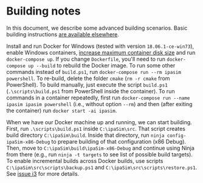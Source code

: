 # Building notes

In this document, we describe some advanced building scenarios. Basic building
instructions [are available elsewhere](build.md).

Install and run Docker for Windows (tested with version `18.06.1-ce-win73`),
enable Windows containers,
[increase maximum container disk size](https://docs.microsoft.com/en-us/visualstudio/install/build-tools-container?view=vs-2017#step-4-expand-maximum-container-disk-size)
and run `docker-compose up`. If you change `Dockerfile`, you'll need to run
`docker-compose up --build` to rebuild the Docker image. To run some other
commands instead of `build.ps1`, run
`docker-compose run --rm ipasim powershell`. To re-build, delete the folder
`cmake` (`rm -r cmake` from PowerShell). To build manually, just execute the
script `build.ps1` (`.\scripts\build.ps1` from PowerShell inside the container).
To run commands in a container repeatedly, first run
`docker-compose run --name ipasim ipasim powershell` (i.e., without option
`--rm`) and then (after exiting the container) run `docker start -ai ipasim`.

When we have our Docker machine up and running, we can start building. First,
run `.\scripts\build.ps1` inside `C:\ipaSim\src`. That script creates build
directory `C:\ipaSim\build`. Inside that directory, run
`ninja config-ipaSim-x86-Debug` to prepare building of that configuration (x86
Debug). Then, move to `C:\ipaSim\build\ipaSim-x86-Debug` and continue using
Ninja from there (e.g., run `ninja -t targets` to see list of possible build
targets). To enable incremental builds across Docker builds, use scripts
`C:\ipaSim\src\scripts\backup.ps1` and `C:\ipaSim\src\scripts\restore.ps1`. See
[issue i3](issues/3.md) for more details.
